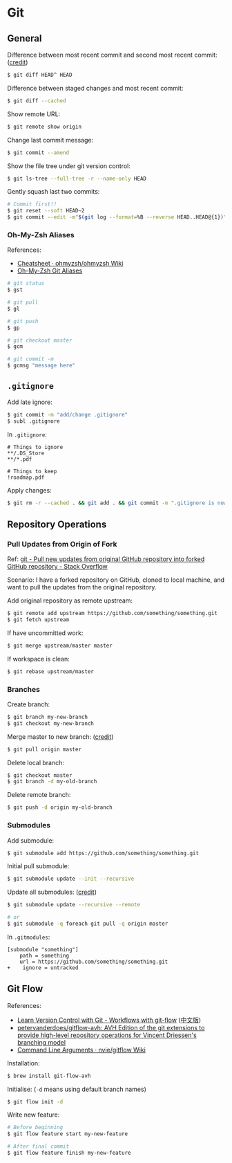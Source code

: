 # Git

## General

Difference between most recent commit and second most recent commit: ([credit](https://stackoverflow.com/a/9903611/10668706))

```bash
$ git diff HEAD^ HEAD
```

Difference between staged changes and most recent commit:

```bash
$ git diff --cached
```

Show remote URL:

```bash
$ git remote show origin
```
Change last commit message:

```bash
$ git commit --amend
```

Show the file tree under git version control:

```bash
$ git ls-tree --full-tree -r --name-only HEAD
```

Gently squash last two commits:

```bash
# Commit first!!
$ git reset --soft HEAD~2
$ git commit --edit -m"$(git log --format=%B --reverse HEAD..HEAD@{1})"
```

### Oh-My-Zsh Aliases

References:

- [Cheatsheet · ohmyzsh/ohmyzsh Wiki](https://github.com/ohmyzsh/ohmyzsh/wiki/Cheatsheet#git)
- [Oh-My-Zsh Git Aliases](https://jasonm23.github.io/oh-my-git-aliases.html)

```bash
# git status
$ gst

# git pull
$ gl

# git push
$ gp

# git checkout master
$ gcm

# git commit -m
$ gcmsg "message here"
```

## `.gitignore`

Add late ignore:

```bash
$ git commit -m "add/change .gitignore"
$ subl .gitignore
```

In `.gitignore`:

```text
# Things to ignore
**/.DS_Store
**/*.pdf

# Things to keep
!roadmap.pdf
```

Apply changes:

```bash
$ git rm -r --cached . && git add . && git commit -m ".gitignore is now working"
```

## Repository Operations

### Pull Updates from Origin of Fork

Ref: [git - Pull new updates from original GitHub repository into forked GitHub repository - Stack Overflow](https://stackoverflow.com/a/3903835/10668706)

Scenario: I have a forked repository on GitHub, cloned to local machine, and want to pull the updates from the original repository.

Add original repository as remote upstream:

```bash
$ git remote add upstream https://github.com/something/something.git
$ git fetch upstream
```

If have uncommitted work:

```bash
$ git merge upstream/master master
```

If workspace is clean:

```bash
$ git rebase upstream/master
```

### Branches

Create branch:

```bash
$ git branch my-new-branch
$ git checkout my-new-branch
```

Merge master to new branch: ([credit](https://stackoverflow.com/questions/16955980/git-merge-master-into-feature-branch#comment83176031_16957483))

```bash
$ git pull origin master
```

Delete local branch:

```bash
$ git checkout master
$ git branch -d my-old-branch
```

Delete remote branch:

```bash
$ git push -d origin my-old-branch
```

### Submodules

Add submodule:

```bash
$ git submodule add https://github.com/something/something.git
```

Initial pull submodule:

```bash
$ git submodule update --init --recursive
```

Update all submodules: \([credit](https://stackoverflow.com/questions/1030169/easy-way-to-pull-latest-of-all-git-submodules)\)

```bash
$ git submodule update --recursive --remote

# or
$ git submodule -q foreach git pull -q origin master
```

In `.gitmodules`:

```text
[submodule "something"]
    path = something
    url = https://github.com/something/something.git
+    ignore = untracked
```

## Git Flow

References:

- [Learn Version Control with Git - Workflows with git-flow](https://www.git-tower.com/learn/git/ebook/en/command-line/advanced-topics/git-flow) ([中文版](https://www.git-tower.com/learn/git/ebook/cn/command-line/advanced-topics/git-flow))
- [petervanderdoes/gitflow-avh: AVH Edition of the git extensions to provide high-level repository operations for Vincent Driessen's branching model](https://github.com/petervanderdoes/gitflow-avh)
- [Command Line Arguments · nvie/gitflow Wiki](https://github.com/nvie/gitflow/wiki/Command-Line-Arguments)

Installation:

```bash
$ brew install git-flow-avh
```

Initialise: (`-d` means using default branch names)

```bash
$ git flow init -d
```

Write new feature:

```bash
# Before beginning
$ git flow feature start my-new-feature

# After final commit
$ git flow feature finish my-new-feature
```
